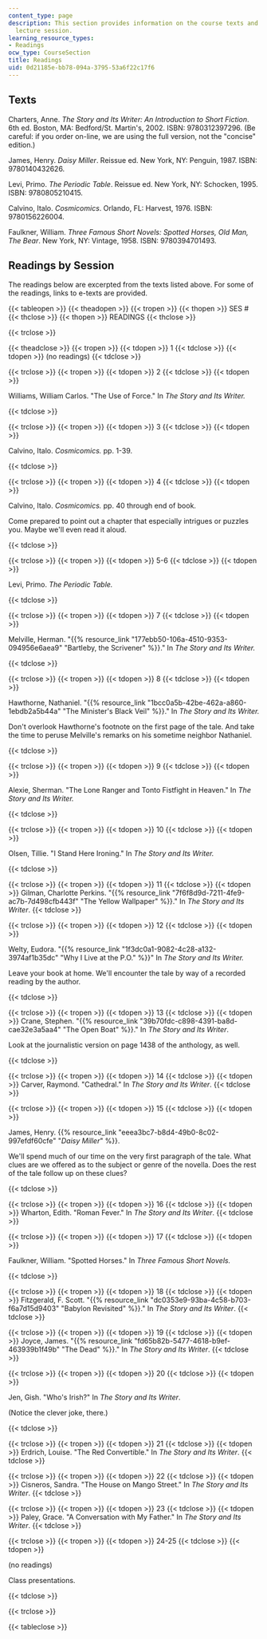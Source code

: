 ```yaml
---
content_type: page
description: This section provides information on the course texts and readings by
  lecture session.
learning_resource_types:
- Readings
ocw_type: CourseSection
title: Readings
uid: 0d21185e-bb78-094a-3795-53a6f22c17f6
---
```


Texts
-----

Charters, Anne. _The Story and Its Writer: An Introduction to Short Fiction_. 6th ed. Boston, MA: Bedford/St. Martin's, 2002. ISBN: 9780312397296. (Be careful: if you order on-line, we are using the full version, not the "concise" edition.)

James, Henry. _Daisy Miller_. Reissue ed. New York, NY: Penguin, 1987. ISBN: 9780140432626.

Levi, Primo. _The Periodic Table_. Reissue ed. New York, NY: Schocken, 1995. ISBN: 9780805210415.

Calvino, Italo. _Cosmicomics_. Orlando, FL: Harvest, 1976. ISBN: 9780156226004.

Faulkner, William. _Three Famous Short Novels: Spotted Horses, Old Man, The Bear_. New York, NY: Vintage, 1958. ISBN: 9780394701493.

Readings by Session
-------------------

The readings below are excerpted from the texts listed above. For some of the readings, links to e-texts are provided.

{{< tableopen >}}
{{< theadopen >}}
{{< tropen >}}
{{< thopen >}}
SES #
{{< thclose >}}
{{< thopen >}}
READINGS
{{< thclose >}}

{{< trclose >}}

{{< theadclose >}}
{{< tropen >}}
{{< tdopen >}}
1
{{< tdclose >}}
{{< tdopen >}}
(no readings)
{{< tdclose >}}

{{< trclose >}}
{{< tropen >}}
{{< tdopen >}}
2
{{< tdclose >}}
{{< tdopen >}}


Williams, William Carlos. "The Use of Force." In _The Story and Its Writer._


{{< tdclose >}}

{{< trclose >}}
{{< tropen >}}
{{< tdopen >}}
3
{{< tdclose >}}
{{< tdopen >}}


Calvino, Italo. _Cosmicomics._ pp. 1-39.


{{< tdclose >}}

{{< trclose >}}
{{< tropen >}}
{{< tdopen >}}
4
{{< tdclose >}}
{{< tdopen >}}


Calvino, Italo. _Cosmicomics._ pp. 40 through end of book.

Come prepared to point out a chapter that especially intrigues or puzzles you. Maybe we'll even read it aloud.


{{< tdclose >}}

{{< trclose >}}
{{< tropen >}}
{{< tdopen >}}
5-6
{{< tdclose >}}
{{< tdopen >}}


Levi, Primo. _The Periodic Table._


{{< tdclose >}}

{{< trclose >}}
{{< tropen >}}
{{< tdopen >}}
7
{{< tdclose >}}
{{< tdopen >}}


Melville, Herman. "{{% resource_link "177ebb50-106a-4510-9353-094956e6aea9" "Bartleby, the Scrivener" %}}." In _The Story and Its Writer._


{{< tdclose >}}

{{< trclose >}}
{{< tropen >}}
{{< tdopen >}}
8
{{< tdclose >}}
{{< tdopen >}}


Hawthorne, Nathaniel. "{{% resource_link "1bcc0a5b-42be-462a-a860-1ebdb2a5b44a" "The Minister's Black Veil" %}}." In _The Story and Its Writer._

Don't overlook Hawthorne's footnote on the first page of the tale. And take the time to peruse Melville's remarks on his sometime neighbor Nathaniel.


{{< tdclose >}}

{{< trclose >}}
{{< tropen >}}
{{< tdopen >}}
9
{{< tdclose >}}
{{< tdopen >}}


Alexie, Sherman. "The Lone Ranger and Tonto Fistfight in Heaven." In _The Story and Its Writer._


{{< tdclose >}}

{{< trclose >}}
{{< tropen >}}
{{< tdopen >}}
10
{{< tdclose >}}
{{< tdopen >}}


Olsen, Tillie. "I Stand Here Ironing." In _The Story and Its Writer._


{{< tdclose >}}

{{< trclose >}}
{{< tropen >}}
{{< tdopen >}}
11
{{< tdclose >}}
{{< tdopen >}}
Gilman, Charlotte Perkins. "{{% resource_link "7f6f8d9d-7211-4fe9-ac7b-7d498cfb443f" "The Yellow Wallpaper" %}}." In _The Story and Its Writer_.
{{< tdclose >}}

{{< trclose >}}
{{< tropen >}}
{{< tdopen >}}
12
{{< tdclose >}}
{{< tdopen >}}


Welty, Eudora. "{{% resource_link "1f3dc0a1-9082-4c28-a132-3974af1b35dc" "Why I Live at the P.O." %}}" In _The Story and Its Writer._

Leave your book at home. We'll encounter the tale by way of a recorded reading by the author.


{{< tdclose >}}

{{< trclose >}}
{{< tropen >}}
{{< tdopen >}}
13
{{< tdclose >}}
{{< tdopen >}}
Crane, Stephen. "{{% resource_link "39b70fdc-c898-4391-ba8d-cae32e3a5aa4" "The Open Boat" %}}." In _The Story and Its Writer_.

Look at the journalistic version on page 1438 of the anthology, as well.


{{< tdclose >}}

{{< trclose >}}
{{< tropen >}}
{{< tdopen >}}
14
{{< tdclose >}}
{{< tdopen >}}
Carver, Raymond. "Cathedral." In _The Story and Its Writer_.
{{< tdclose >}}

{{< trclose >}}
{{< tropen >}}
{{< tdopen >}}
15
{{< tdclose >}}
{{< tdopen >}}


James, Henry. {{% resource_link "eeea3bc7-b8d4-49b0-8c02-997efdf60cfe" "_Daisy Miller_" %}}.

We'll spend much of our time on the very first paragraph of the tale. What clues are we offered as to the subject or genre of the novella. Does the rest of the tale follow up on these clues?


{{< tdclose >}}

{{< trclose >}}
{{< tropen >}}
{{< tdopen >}}
16
{{< tdclose >}}
{{< tdopen >}}
Wharton, Edith. "Roman Fever." In _The Story and Its Writer_.
{{< tdclose >}}

{{< trclose >}}
{{< tropen >}}
{{< tdopen >}}
17
{{< tdclose >}}
{{< tdopen >}}


Faulkner, William. "Spotted Horses." In _Three Famous Short Novels._


{{< tdclose >}}

{{< trclose >}}
{{< tropen >}}
{{< tdopen >}}
18
{{< tdclose >}}
{{< tdopen >}}
Fitzgerald, F. Scott. "{{% resource_link "dc0353e9-93ba-4c58-b703-f6a7d15d9403" "Babylon Revisited" %}}." In _The Story and Its Writer_.
{{< tdclose >}}

{{< trclose >}}
{{< tropen >}}
{{< tdopen >}}
19
{{< tdclose >}}
{{< tdopen >}}
Joyce, James. "{{% resource_link "fd65b82b-5477-4618-b9ef-463939b1f49b" "The Dead" %}}." In _The Story and Its Writer_.
{{< tdclose >}}

{{< trclose >}}
{{< tropen >}}
{{< tdopen >}}
20
{{< tdclose >}}
{{< tdopen >}}


Jen, Gish. "Who's Irish?" In _The Story and Its Writer_.

(Notice the clever joke, there.)


{{< tdclose >}}

{{< trclose >}}
{{< tropen >}}
{{< tdopen >}}
21
{{< tdclose >}}
{{< tdopen >}}
Erdrich, Louise. "The Red Convertible." In _The Story and Its Writer_.
{{< tdclose >}}

{{< trclose >}}
{{< tropen >}}
{{< tdopen >}}
22
{{< tdclose >}}
{{< tdopen >}}
Cisneros, Sandra. "The House on Mango Street." In _The Story and Its Writer_.
{{< tdclose >}}

{{< trclose >}}
{{< tropen >}}
{{< tdopen >}}
23
{{< tdclose >}}
{{< tdopen >}}
Paley, Grace. "A Conversation with My Father." In _The Story and Its Writer_.
{{< tdclose >}}

{{< trclose >}}
{{< tropen >}}
{{< tdopen >}}
24-25
{{< tdclose >}}
{{< tdopen >}}


(no readings)

Class presentations.


{{< tdclose >}}

{{< trclose >}}

{{< tableclose >}}